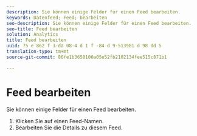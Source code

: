 ```yaml
---
description: Sie können einige Felder für einen Feed bearbeiten.
keywords: Datenfeed; Feed; bearbeiten
seo-description: Sie können einige Felder für einen Feed bearbeiten.
seo-title: Feed bearbeiten
solution: Analytics
title: Feed bearbeiten
uuid: 75 e 862 f 3-da 08-4 d 1 f -84 d 9-513981 d 98 dd 5
translation-type: tm+mt
source-git-commit: 86fe1b3650100a05e52fb2102134fee515c871b1

---
```



# Feed bearbeiten

Sie können einige Felder für einen Feed bearbeiten.

<!-- 

<p>What can be edited? </p>

 -->

1. Klicken Sie auf einen Feed-Namen.
1. Bearbeiten Sie die Details zu diesem Feed.